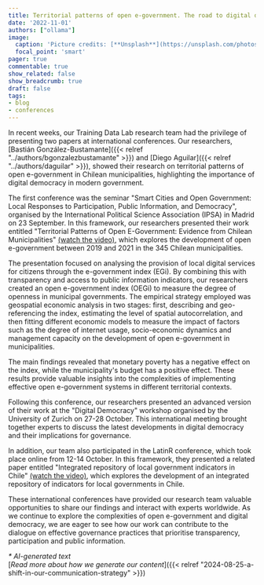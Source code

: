 ```yaml
---
title: Territorial patterns of open e-government. The road to digital democracy in Chilean municipalities
date: '2022-11-01'
authors: ["ollama"]
image:
  caption: 'Picture credits: [**Unsplash**](https://unsplash.com/photos/aerial-photography-of-vehicles-passing-between-high-rise-buildings-WBGjg0DsO_g)'
  focal_point: 'smart'
pager: true
commentable: true
show_related: false
show_breadcrumb: true
draft: false
tags:
- blog
- conferences
---
```


In recent weeks, our Training Data Lab research team had the privilege of presenting two papers at international conferences. Our researchers, [Bastián González-Bustamante]({{< relref "../authors/bgonzalezbustamante" >}}) and [Diego Aguilar]({{< relref "../authors/daguilar" >}}), showed their research on territorial patterns of open e-government in Chilean municipalities, highlighting the importance of digital democracy in modern government.

<!--more-->

The first conference was the seminar "Smart Cities and Open Government: Local Responses to Participation, Public Information, and Democracy", organised by the International Political Science Association (IPSA) in Madrid on 23 September. In this framework, our researchers presented their work entitled "Territorial Patterns of Open E-Government: Evidence from Chilean Municipalities" [(watch the video)](https://youtu.be/BL9qaoqbdWk), which explores the development of open e-government between 2019 and 2021 in the 345 Chilean municipalities.

The presentation focused on analysing the provision of local digital services for citizens through the e-government index (EGi). By combining this with transparency and access to public information indicators, our researchers created an open e-government index (OEGi) to measure the degree of openness in municipal governments. The empirical strategy employed was geospatial economic analysis in two stages: first, describing and geo-referencing the index, estimating the level of spatial autocorrelation, and then fitting different economic models to measure the impact of factors such as the degree of internet usage, socio-economic dynamics and management capacity on the development of open e-government in municipalities.

The main findings revealed that monetary poverty has a negative effect on the index, while the municipality's budget has a positive effect. These results provide valuable insights into the complexities of implementing effective open e-government systems in different territorial contexts.

Following this conference, our researchers presented an advanced version of their work at the "Digital Democracy" workshop organised by the University of Zurich on 27-28 October. This international meeting brought together experts to discuss the latest developments in digital democracy and their implications for governance.

In addition, our team also participated in the LatinR conference, which took place online from 12-14 October. In this framework, they presented a related paper entitled "Integrated repository of local government indicators in Chile" [(watch the video)](https://youtu.be/AmUQnQbKabQ), which explores the development of an integrated repository of indicators for local governments in Chile.

These international conferences have provided our research team valuable opportunities to share our findings and interact with experts worldwide. As we continue to explore the complexities of open e-government and digital democracy, we are eager to see how our work can contribute to the dialogue on effective governance practices that prioritise transparency, participation and public information.

_* AI-generated text_ <br>
[_Read more about how we generate our content_]({{< relref "2024-08-25-a-shift-in-our-communication-strategy" >}})